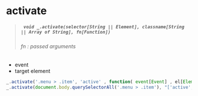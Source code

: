 # activate
> ##### ``` void _.activate(selector[String || Element], classname[String || Array of String], fn[Function])```
> ###### fn : passed arguments
- event
- target element


```javascript
_.activate('.menu > .item', 'active' , function( event[Event] , el[Element] ){});
_.activate(document.body.querySelectorAll('.menu > .item'), "['active', 'red']" , function( event[Event] , el[Element] ){});
```
